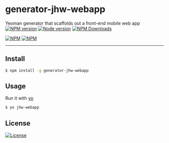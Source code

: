 # generator-jhw-webapp
Yeoman generator that scaffolds out a front-end mobile web app 
[![NPM version](https://img.shields.io/npm/v/generator-jhw-webapp.svg?style=flat)](https://www.npmjs.com/package/generator-jhw-webapp)
[![Node version](https://img.shields.io/node/v/generator-jhw-webapp.svg?style=flat)](https://www.npmjs.com/package/generator-jhw-webapp)
[![NPM Downloads](https://img.shields.io/npm/dm/generator-jhw-webapp.svg)](https://www.npmjs.com/package/generator-jhw-webapp)


[![NPM](https://nodei.co/npm/generator-jhw-webapp.png?downloads=true&downloadRank=true&stars=true)](https://nodei.co/npm/generator-jhw-webapp)
[![NPM](https://nodei.co/npm-dl/generator-jhw-webapp.png)](https://nodei.co/npm-dl/generator-jhw-webapp/)

---

## Install
```bash
$ npm install -g generator-jhw-webapp
```

## Usage  
Run it with [yo](https://github.com/yeoman/yo)    
```bash
$ yo jhw-webapp
```

## License    
[![License](https://img.shields.io/npm/l/generator-jhw-webapp.svg?style=flat)](https://github.com/zerob13/generator-jhw-webapp)
